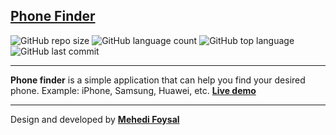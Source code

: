 ## [Phone Finder](https://mehedifoysal.github.io/Phone-Finder/)

![GitHub repo size](https://img.shields.io/github/repo-size/mehedifoysal/Phone-Finder?style=plastic)
![GitHub language count](https://img.shields.io/github/languages/count/mehedifoysal/Phone-Finder?style=plastic)
![GitHub top language](https://img.shields.io/github/languages/top/mehedifoysal/Phone-Finder?style=plastic)
![GitHub last commit](https://img.shields.io/github/last-commit/mehedifoysal/Phone-Finder?color=red&style=plastic)

---

 **Phone finder** is a simple application that can help you find your desired phone. Example: iPhone, Samsung, Huawei, etc.
 **[Live demo](https://mehedifoysal.github.io/Phone-Finder/)**

---
Design and developed by **[Mehedi Foysal](https://github.com/mehedifoysal)**